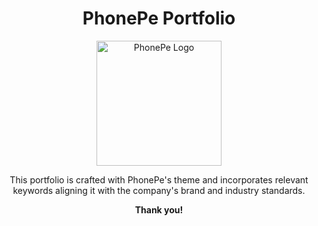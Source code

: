 <h1 align="center">PhonePe Portfolio</h1>

<p align="center">
  <img alt="PhonePe Logo" width="200" src="https://static.india.com/wp-content/uploads/2023/07/PhonePe-Launches-New-Income-Tax-Payment-Feature-Where-How-To-Use.png?impolicy=Medium_Resize&w=1200&h=800">
</p>

<p align="center">This portfolio is crafted with PhonePe's theme and incorporates relevant keywords aligning it with the company's brand and industry standards.</p>

<p align="center"><strong>Thank you!</strong></p>
